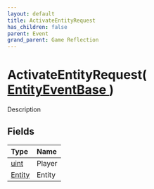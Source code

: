 ```yaml
---
layout: default
title: ActivateEntityRequest
has_children: false
parent: Event
grand_parent: Game Reflection
---
```

# ActivateEntityRequest( [ EntityEventBase ](/docs/game-reflection/events/entity_event_base) )
Description 

## Fields

| Type | Name |
|:-------------|:--------------|
| [uint](/docs/game-reflection/components/uint) | Player |
| [Entity](/docs/game-reflection/classes/entity) | Entity |

